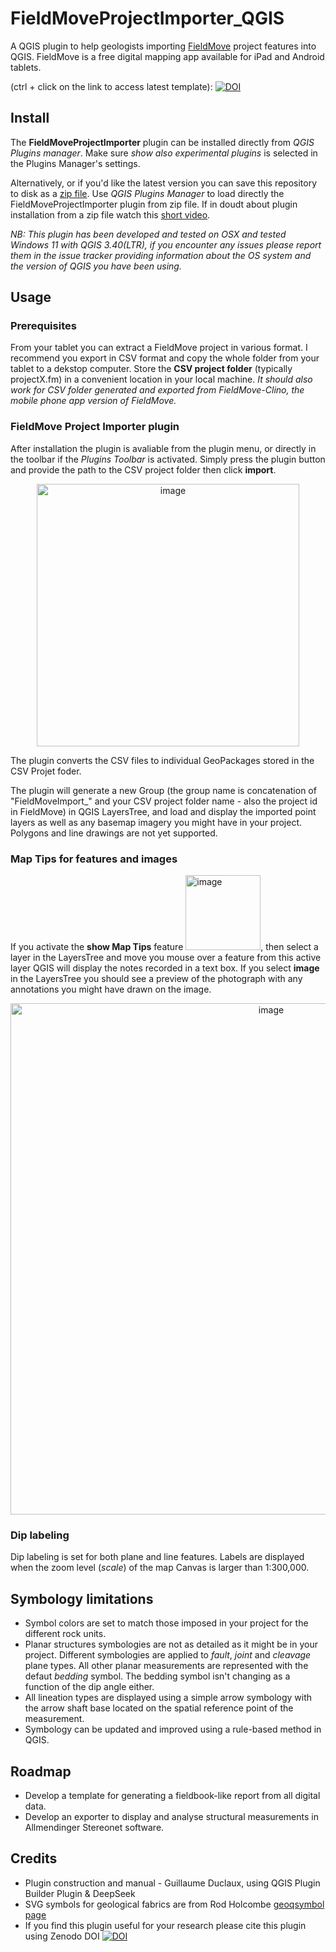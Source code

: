 # FieldMoveProjectImporter_QGIS
A QGIS plugin to help geologists importing [FieldMove](https://www.petex.com/pe-geology/move-suite/digital-field-mapping/) project features into QGIS. FieldMove is a free digital mapping app available for iPad and Android tablets. 

(ctrl + click on the link to access latest template): [![DOI](https://zenodo.org/badge/957117869.svg)](https://doi.org/10.5281/zenodo.15133449)


## Install

The **FieldMoveProjectImporter** plugin can be installed directly from *QGIS Plugins manager*. Make sure _show also experimental plugins_ is selected in the Plugins Manager's settings. 

Alternatively, or if you'd like the latest version you can save this repository to disk as a [zip file](https://github.com/gduclaux/FieldMoveProjectImporter_QGIS/archive/refs/heads/main.zip). Use *QGIS Plugins Manager* to load directly the FieldMoveProjectImporter plugin from zip file. If in doudt about plugin installation from a zip file watch this [short video](https://www.youtube.com/watch?v=AUQouvFyt34). 

_NB: This plugin has been developed and tested on OSX and tested Windows 11 with QGIS 3.40(LTR), if you encounter any issues please report them in the issue tracker providing information about the OS system and the version of QGIS you have been using._


## Usage 

### Prerequisites
From your tablet you can extract a FieldMove project in various format. I recommend you export in CSV format and copy the whole folder from your tablet to a dekstop computer. Store the **CSV project folder** (typically projectX.fm) in a convenient location in your local machine. _It should also work for CSV folder generated and exported from FieldMove-Clino, the mobile phone app version of FieldMove._

### FieldMove Project Importer plugin
After installation the plugin is avaliable from the plugin menu, or directly in the toolbar if the *Plugins Toolbar* is activated. Simply press the plugin button and provide the path to the CSV project folder then click **import**.

<p align="center">
  <img width="420" alt="image" src="https://github.com/user-attachments/assets/c9343426-f786-4a8b-afb4-dbcf25be227c" />
</p>

The plugin converts the CSV files to individual GeoPackages stored in the CSV Projet foder.

The plugin will generate a new Group (the group name is concatenation of "FieldMoveImport_" and your CSV project folder name - also the project id in FieldMove) in QGIS LayersTree, and load and display the imported point layers as well as any basemap imagery you might have in your project. Polygons and line drawings are not yet supported. 

### Map Tips for features and images
If you activate the **show Map Tips** feature <img width="120" alt="image" src="https://github.com/user-attachments/assets/08acd5ed-1586-4a81-8642-24436a3218b5"/>, then select a layer in the LayersTree and move you mouse over a feature from this active layer QGIS will display the notes recorded in a text box. If you select **image** in the LayersTree you should see a preview of the photograph with any annotations you might have drawn on the image.
<p align="center">
  <img width="818" alt="image" src="https://github.com/user-attachments/assets/a76e5de3-1e52-4fc6-b9f8-ac6fcc76525e" />
</p>

### Dip labeling
Dip labeling is set for both plane and line features. Labels are displayed when the zoom level (_scale_) of the map Canvas is larger than 1:300,000.

## Symbology limitations
   - Symbol colors are set to match those imposed in your project for the different rock units.
   - Planar structures symbologies are not as detailed as it might be in your project. Different symbologies are applied to _fault_, _joint_ and _cleavage_ plane types. All other planar measurements are represented with the defaut _bedding_ symbol. The bedding symbol isn't changing as a function of the dip angle either.
   - All lineation types are displayed using a simple arrow symbology with the arrow shaft base located on the spatial reference point of the measurement.
   - Symbology can be updated and improved using a rule-based method in QGIS.

## Roadmap
 
   - Develop a template for generating a fieldbook-like report from all digital data. 
   - Develop an exporter to display and analyse structural measurements in Allmendinger Stereonet software.

## Credits
   - Plugin construction and manual - Guillaume Duclaux, using QGIS Plugin Builder Plugin & DeepSeek
   - SVG symbols for geological fabrics are from Rod Holcombe [geoqsymbol page](https://www.holcombe.net.au/software/geoqsymbol.html#download)
   - If you find this plugin useful for your research please cite this plugin using Zenodo DOI [![DOI](https://zenodo.org/badge/957117869.svg)](https://doi.org/10.5281/zenodo.15133449)
